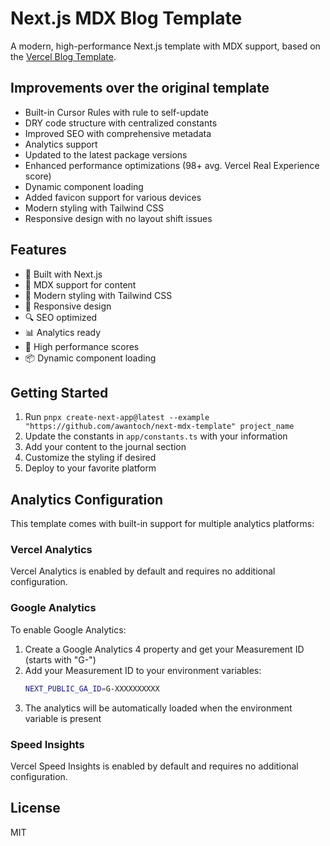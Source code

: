 # Next.js MDX Blog Template

A modern, high-performance Next.js template with MDX support, based on the [Vercel Blog Template](https://github.com/vercel/examples/tree/main/solutions/blog).

## Improvements over the original template

- Built-in Cursor Rules with rule to self-update
- DRY code structure with centralized constants
- Improved SEO with comprehensive metadata
- Analytics support
- Updated to the latest package versions
- Enhanced performance optimizations (98+ avg. Vercel Real Experience score)
- Dynamic component loading
- Added favicon support for various devices
- Modern styling with Tailwind CSS
- Responsive design with no layout shift issues

## Features

- 🚀 Built with Next.js
- 📝 MDX support for content
- 🎨 Modern styling with Tailwind CSS
- 📱 Responsive design
- 🔍 SEO optimized
- 📊 Analytics ready
- 🎯 High performance scores
- 📦 Dynamic component loading

## Getting Started

1. Run `pnpx create-next-app@latest --example "https://github.com/awantoch/next-mdx-template" project_name`
2. Update the constants in `app/constants.ts` with your information
3. Add your content to the journal section
4. Customize the styling if desired
5. Deploy to your favorite platform

## Analytics Configuration

This template comes with built-in support for multiple analytics platforms:

### Vercel Analytics
Vercel Analytics is enabled by default and requires no additional configuration.

### Google Analytics
To enable Google Analytics:

1. Create a Google Analytics 4 property and get your Measurement ID (starts with "G-")
2. Add your Measurement ID to your environment variables:
   ```bash
   NEXT_PUBLIC_GA_ID=G-XXXXXXXXXX
   ```
3. The analytics will be automatically loaded when the environment variable is present

### Speed Insights
Vercel Speed Insights is enabled by default and requires no additional configuration.

## License

MIT

